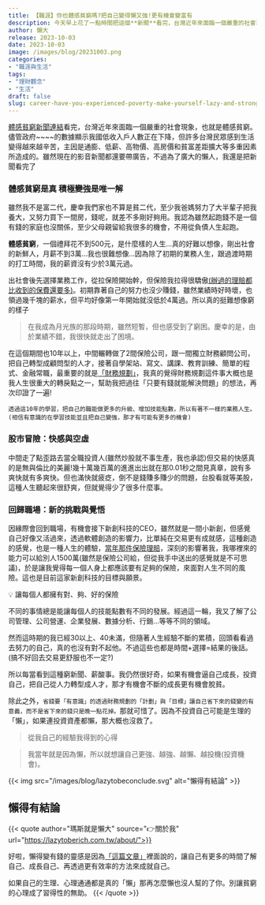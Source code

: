 ```yaml
---
title: 【職涯】你也體感貧窮嗎?把自己變得懶又強!更有機會變富有
description: 今天早上花了一點時間把這個**新聞**看完，台灣近年來面臨一個嚴重的社會現象，也就是體感貧窮。儘管政府的數據顯示我國低收入戶人數正在下降，但許多台灣民眾感到生活變得越來越辛苦，主因是通膨、低薪、高物價、高房價和貧富差距擴大等多重因素所造成的。雖然現在的影音新聞都還要帶廣告，不過為了廣大的懶人，我還是把新聞看完了
author: 懶大
release: 2023-10-03
date: 2023-10-03
image: /images/blog/20231003.png
categories:
- "職涯與生活"
tags:
- "理財觀念"
- "生活"
draft: false
slug: career-have-you-experienced-poverty-make-yourself-lazy-and-strong-increase-the-chance-of-becoming-wealthy
---
```

[體感貧窮新聞連結](https://tw.stock.yahoo.com/news/%E4%B8%8A%E7%8F%AD%E6%97%8F%E5%B7%A5%E4%BD%9C%E7%AA%AE%E5%BF%99%E9%99%B7-%E9%AB%94%E6%84%9F%E8%B2%A7%E7%AA%AE-%E5%8F%AA%E9%9D%A0%E5%B7%A5%E4%BD%9C%E9%9B%A3%E4%BB%A5%E8%84%AB%E8%B2%A7-144939894.html)看完，台灣近年來面臨一個嚴重的社會現象，也就是體感貧窮。儘管政府~~~~的數據顯示我國低收入戶人數正在下降，但許多台灣民眾感到生活變得越來越辛苦，主因是通膨、低薪、高物價、高房價和貧富差距擴大等多重因素所造成的。雖然現在的影音新聞都還要帶廣告，不過為了廣大的懶人，我還是把新聞看完了

### 體感貧窮是真 積極變強是唯一解

雖然我不是富二代，慶幸我們家也不算是貧二代，至少我爸媽努力了大半輩子把我養大，又努力買下一間房，錢呢，就差不多剛好夠用。我認為雖然起跑錢不是一個有錢的家庭也沒關係，至少父母親留給我很多的機會，不用從負債人生起跑。

**體感貧窮**，一個禮拜花不到500元，是什麼樣的人生…真的好難以想像，剛出社會的新鮮人，月薪不到3萬…我也很難想像…因為除了初期的業務人生，跟過渡時期的打工時間，我的薪資沒有少於3萬元過。

出社會後先選擇業務工作，從拉保險開始幹，但保險我拉得很驕傲[(辦過的理賠都比收到的保費還要多)](https://money.cmoney.tw/article/5693)。初期靠著自己的努力也沒少賺錢，雖然業績時好時壞，也領過幾千塊的薪水，但平均好像第一年開始就沒低於4萬過。所以真的挺難想像窮的樣子

> 在我成為月光族的那段時期，雖然短暫，但也感受到了窮困。慶幸的是，由於業績不錯，我很快就走出了困境。
> 

在這個期間也10年以上，中間輾轉做了2間保險公司，跟一間獨立財務顧問公司，把自己轉型成顧問型的人才，接著自學架站、寫文、講課、教育訓練、簡單的程式、金融常職，最重要的就是[「財務規劃」](https://medium.com/lazytoberich/marsfpsoup/home)，我真的覺得財務規劃這件事大概也是我人生很重大的轉戾點之一，幫助我把過往「只要有錢就能解決問題」的想法，再次印證了一遍!

`透過這10年的學習，把自己的職能做更多的升級、增加技能點數，所以有著不一樣的業務人生。(相信有意識的在學習技能並且把自己變強，那才有可能有更多的機會)`

### 股市冒險：快感與空虛

中間走了點歪路去當全職投資人(雖然炒股就不事生產，我也承認)但交易的快感真的是無與倫比的美麗!幾十萬幾百萬的進進出出就在那0.01秒之間見真章，說有多爽快就有多爽快。但也滿快就疲疺，倒不是錢賺多賺少的問題，台股看就等美股，這種人生聽起來很舒爽，但就覺得少了很多什麼事。

### 回歸職場：新的挑戰與覺悟

因緣際會回到職場，有機會接下新創科技的CEO，雖然就是一間小新創，但感覺自己好像又活過來，透過軟體創造的影響力，比單純在交易更有成就感，這種創造的感覺，也是一種人生的體驗，[當年那件保險理賠](https://money.cmoney.tw/article/5693)，深刻的影響著我，我哪裡來的能力可以給別人1500萬(雖然是保險公司給，但從我手中送出的感覺就是不可思議)，於是讓我覺得每一個人身上都應該要有足夠的保險，來面對人生不同的風險。這也是目前這家新創科技的目標與願景。

<aside>
💡 讓每個人都擁有對、夠、好的保險
</aside>

不同的事情總是能讓每個人的技能點數有不同的發展。經過這一輪，我又了解了公司管理、公司營運、企業發展、數據分析、行銷…等等不同的領域。

然而這時期的我已經30以上、40未滿，但隨著人生經驗不斷的累積，回頭看看過去努力的自己，真的也沒有對不起他。不過這些也都是時間+選擇=結果的後話。(搞不好回去交易更舒服也不一定?)

所以每當看到這種窮新聞、薪酸事。我仍然很好奇，如果有機會逼自己成長，投資自己，把自己從人力轉型成人才，那才有機會不斷的成長更有機會脫貧。

除此之外，`省錢要「有意識」的透過財務規劃的「計劃」與「目標」讓自己省下來的錢變的有意義，而不是省下來的錢只是晚一點花掉。`那就可惜了。因為不投資自己可能是生理的「懶」，如果連投資資產都懶，那大概也沒救了。

> 從我自己的經驗我得到的心得
> 

> 我當年就是因為懶，所以就想讓自己更強、越強、越懶、越投機(投資機會)。
> 

{{< img src="/images/blog/lazytobeconclude.svg" alt="懶得有結論" >}}
## 懶得有結論

{{< quote author="瑪斯就是懶大" source="👉關於我" url="https://lazytoberich.com.tw/about/">}}

好啦，懶得變有錢的靈感是因為[「這篇文章」](https://www.cw.com.tw/article/5092709)裡面說的，讓自己有更多的時間了解自己、成長自己、再透過更有效率的方法來成就自己。

如果自己的生理、心理通通都是真的「懶」那再怎麼懶也沒人幫的了你。別讓貧窮的心理成了習得性的無助。
{{< /quote >}}

